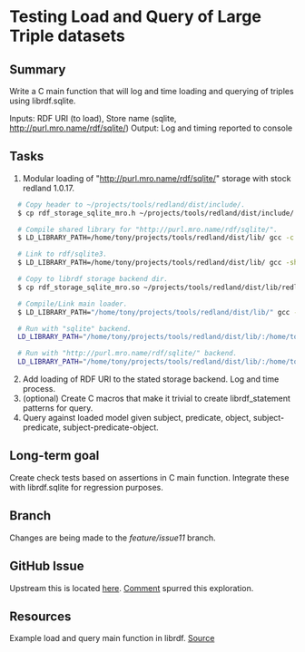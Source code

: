 # Testing Load and Query of Large Triple datasets

## Summary

Write a C main function that will log and time loading and querying of triples using librdf.sqlite.

Inputs: RDF URI (to load), Store name (sqlite, http://purl.mro.name/rdf/sqlite/)
Output: Log and timing reported to console

## Tasks

1. Modular loading of "http://purl.mro.name/rdf/sqlite/" storage with stock redland 1.0.17.

```bash
  # Copy header to ~/projects/tools/redland/dist/include/.
  $ cp rdf_storage_sqlite_mro.h ~/projects/tools/redland/dist/include/

  # Compile shared library for "http://purl.mro.name/rdf/sqlite/".
  $ LD_LIBRARY_PATH=/home/tony/projects/tools/redland/dist/lib/ gcc -c -fPIC -I ~/projects/tools/redland/dist/include/ -I /home/tony/projects/tools/redland/dist/include/raptor2/ -I /home/tony/projects/tools/redland/dist/include/rasqal/ rdf_storage_sqlite_mro.c 

  # Link to rdf/sqlite3.
  $ LD_LIBRARY_PATH=/home/tony/projects/tools/redland/dist/lib/ gcc -shared -lrdf -lsqlite3 -o rdf_storage_sqlite_mro.so rdf_storage_sqlite_mro.o

  # Copy to librdf storage backend dir.
  $ cp rdf_storage_sqlite_mro.so ~/projects/tools/redland/dist/lib/redland/

  # Compile/Link main loader.
  $ LD_LIBRARY_PATH="/home/tony/projects/tools/redland/dist/lib/" gcc -I ~/projects/tools/redland/dist/include/ -I /home/tony/projects/tools/redland/dist/include/raptor2/ -I /home/tony/projects/tools/redland/dist/include/rasqal/ demo/loader.c -lrdf -lsqlite3 -L/home/tony/projects/tools/redland/dist/lib/redland -lrdf_storage_sqlite_mro -o loader

  # Run with "sqlite" backend.
  LD_LIBRARY_PATH="/home/tony/projects/tools/redland/dist/lib/:/home/tony/projects/tools/redland/dist/lib/redland" ./loader "file://$(pwd)/file.nt" "sqlite"

  # Run with "http://purl.mro.name/rdf/sqlite/" backend.
  LD_LIBRARY_PATH="/home/tony/projects/tools/redland/dist/lib/:/home/tony/projects/tools/redland/dist/lib/redland" ./loader "file://$(pwd)/file.nt" "http://purl.mro.name/rdf/sqlite/"
```

2. Add loading of RDF URI to the stated storage backend. Log and time process.
3. (optional) Create C macros that make it trivial to create librdf_statement patterns for query.
4. Query against loaded model given subject, predicate, object, subject-predicate, subject-predicate-object.

## Long-term goal

Create check tests based on assertions in C main function. Integrate these with librdf.sqlite for regression purposes.

## Branch

Changes are being made to the *feature/issue11* branch.

## GitHub Issue

Upstream this is located [here](https://github.com/mro/librdf.sqlite/issues/11). [Comment](https://github.com/mro/librdf.sqlite/issues/11#issuecomment-151988824) spurred this exploration.

## Resources

Example load and query main function in librdf. [Source](https://github.com/dajobe/librdf/blob/master/examples/example1.c)
